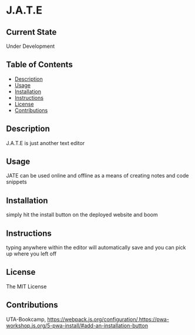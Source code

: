 # J.A.T.E
  
  ## Current State
  Under Development
  ## Table of Contents
  <!--ts-->
  * [Description](#description)
  * [Usage](#Usage)
  * [Installation](#installation)
  * [Instructions](#instructions)
  * [License](#license)
  * [Contributions](#contribution)
  <!--te-->
  ## Description
  J.A.T.E is just another text editor
  ## Usage
  JATE can be used online and offline as a means of creating notes and code snippets
  ## Installation
  simply hit the install button on the deployed website and boom
  ## Instructions
  typing anywhere within the editor will automatically save and you can pick up where you left off
  ## License
  The MIT License
  ## Contributions
  UTA-Bookcamp, https://webpack.js.org/configuration/,https://pwa-workshop.js.org/5-pwa-install/#add-an-installation-button
